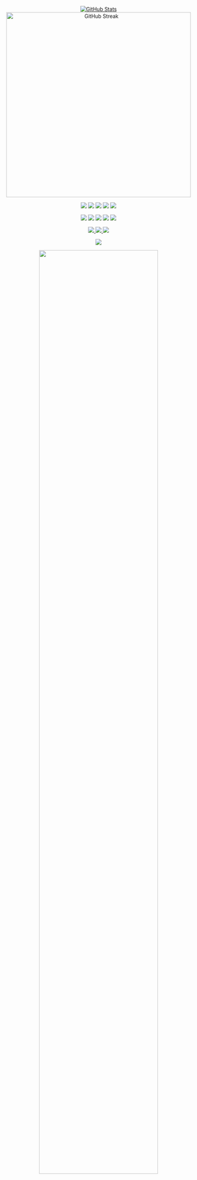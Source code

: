 <p align="center">
  <a href="https://github.com/devbubba">
    <img src="https://github-readme-stats.vercel.app/api?username=devbubba&show_icons=true&count_private=true&hide_border=true&bg_color=1a1c1f&title_color=00ff7f&text_color=ffffff&icon_color=00ff7f&custom_title=GitHub%20Stats%20And%20Rating&card_width=500" alt="GitHub Stats">
  </a>
  <a href="https://github.com/devbubba">
    <img src="https://github-readme-streak-stats.herokuapp.com/?user=devbubba&hide_border=true&background=1a1c1f&ring=00ff7f&fire=00ff7f&currStreakLabel=ffffff&currStreakNum=ffffff&sideNums=00ff7f&sideLabels=ffffff&dates=ffffff" alt="GitHub Streak" width="500">
  </a>
</p>

<p align="center">
  <a href="https://html.com"><img src="https://img.shields.io/badge/HTML-E34F26?style=for-the-badge&logo=html5&logoColor=white"></a>
  <a href="https://www.w3.org/Style/CSS/Overview.en.html"><img src="https://img.shields.io/badge/CSS-1572B6?style=for-the-badge&logo=css3&logoColor=white"></a>
  <a href="https://nodejs.org/en/"><img src="https://img.shields.io/badge/Node.js-339933?style=for-the-badge&logo=node.js&logoColor=white"></a>
  <a href="https://www.gnu.org/software/bash/"><img src="https://img.shields.io/badge/Shell_Script-121011?style=for-the-badge&logo=gnu-bash&logoColor=white"></a>
  <a href="https://www.java.com/en/"><img src="https://img.shields.io/badge/Java-007396?style=for-the-badge&logo=openjdk&logoColor=white"></a>
</p>

<p align="center">
  <a href="https://learn.microsoft.com/en-us/dotnet/csharp/"><img src="https://img.shields.io/badge/C%23-68217A?style=for-the-badge&logo=c-sharp&logoColor=white"></a>
  <a href="https://isocpp.org"><img src="https://img.shields.io/badge/C%2B%2B-00599C?style=for-the-badge&logo=c%2B%2B&logoColor=white"></a>
  <a href="https://www.python.org"><img src="https://img.shields.io/badge/Python-3776AB?style=for-the-badge&logo=python&logoColor=FFD43B"></a>
  <a href="https://www.javascript.com"><img src="https://img.shields.io/badge/JavaScript-F7DF1E?style=for-the-badge&logo=javascript&logoColor=%23323330"></a>
  <a href="https://www.typescriptlang.org"><img src="https://img.shields.io/badge/TypeScript-3178C6?style=for-the-badge&logo=typescript&logoColor=white"></a>
</p>

<p align="center">
  <a href="https://github.com/devbubba">
    <img src="https://img.shields.io/github/followers/devbubba?style=for-the-badge">
  </a>
  <a href="https://github.com/devbubba">
    <img src="https://img.shields.io/github/stars/devbubba?style=for-the-badge">
  </a>
  <a href="https://github.com/devbubba">
    <img src="https://komarev.com/ghpvc/?username=devbubba&style=for-the-badge">
  </a>
</p>

<p align="center">
  <a href="https://devbubba.github.io">
    <img src="https://img.shields.io/website?down_message=New%20Site%20In%20Progress...&style=for-the-badge&up_message=devbubba.github.io%20is%20up%21&url=https%3A%2F%2Fdevbubba.github.io">
  </a>
</p>

<p align="center">
  <a href="https://discord.gg/6qAvAephsW">
    <img src="https://lanyard.cnrad.dev/api/767140711102414879?idleMessage=Im%20Offline%20Probably%20Procrastinating%20Or%20Sleeping%20Tbh" width="80%">
  </a>
</p>
